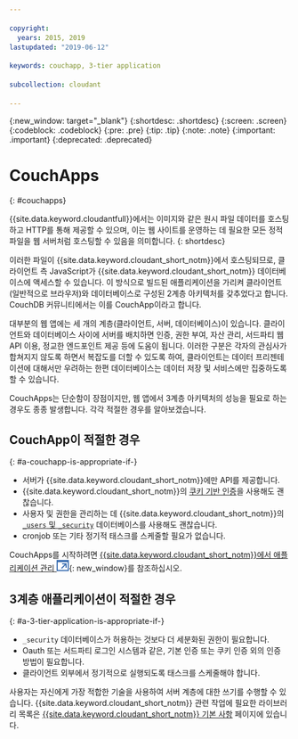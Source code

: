 ```yaml
---

copyright:
  years: 2015, 2019
lastupdated: "2019-06-12"

keywords: couchapp, 3-tier application

subcollection: cloudant

---
```


{:new_window: target="_blank"}
{:shortdesc: .shortdesc}
{:screen: .screen}
{:codeblock: .codeblock}
{:pre: .pre}
{:tip: .tip}
{:note: .note}
{:important: .important}
{:deprecated: .deprecated}

<!-- Acrolinx: 2018-05-07 -->

# CouchApps
{: #couchapps}

{{site.data.keyword.cloudantfull}}에서는 이미지와 같은 원시 파일 데이터를 호스팅하고 HTTP를 통해 제공할 수 있으며, 이는 웹 사이트를 운영하는 데 필요한 모든 정적 파일을 웹 서버처럼 호스팅할 수 있음을 의미합니다.
{: shortdesc}

이러한 파일이 {{site.data.keyword.cloudant_short_notm}}에서 호스팅되므로,
클라이언트 측 JavaScript가 {{site.data.keyword.cloudant_short_notm}} 데이터베이스에 액세스할 수 있습니다.
이 방식으로 빌드된 애플리케이션을 가리켜 클라이언트(일반적으로 브라우저)와
데이터베이스로 구성된 2계층 아키텍처를 갖추었다고 합니다.
CouchDB 커뮤니티에서는 이를 CouchApp이라고 합니다.

대부분의 웹 앱에는 세 개의 계층(클라이언트, 서버, 데이터베이스)이 있습니다.
클라이언트와 데이터베이스 사이에 서버를 배치하면 인증, 권한 부여, 자산 관리, 서드파티 웹 API 이용, 정교한 엔드포인트 제공 등에 도움이 됩니다.
이러한 구분은 각자의 관심사가 합쳐지지 않도록 하면서 복잡도를 더할 수 있도록 하여, 클라이언트는 데이터 프리젠테이션에 대해서만 우려하는 한편
데이터베이스는 데이터 저장 및 서비스에만 집중하도록 할 수 있습니다.

CouchApps는 단순함이 장점이지만, 웹 앱에서 3계층 아키텍처의 성능을 필요로 하는 경우도 종종 발생합니다.
각각 적절한 경우를 알아보겠습니다.

## CouchApp이 적절한 경우
{: #a-couchapp-is-appropriate-if-}

-   서버가 {{site.data.keyword.cloudant_short_notm}}에만 API를 제공합니다.
-   {{site.data.keyword.cloudant_short_notm}}의 [쿠키 기반 인증](/docs/services/Cloudant?topic=cloudant-authentication#cookie-authentication)을 사용해도 괜찮습니다.
-   사용자 및 권한을 관리하는 데 {{site.data.keyword.cloudant_short_notm}}의 [`_users` 및 `_security`](/docs/services/Cloudant?topic=cloudant-authorization#using-the-_users-database-with-cloudant-nosql-db) 데이터베이스를 사용해도 괜찮습니다.
-   cronjob 또는 기타 정기적 태스크를 스케줄할 필요가 없습니다.

CouchApps를 시작하려면
[{{site.data.keyword.cloudant_short_notm}}에서 애플리케이션 관리 ![외부 링크 아이콘](../images/launch-glyph.svg "외부 링크 아이콘")](https://cloudant.com/blog/app-management/){: new_window}를 참조하십시오.

## 3계층 애플리케이션이 적절한 경우
{: #a-3-tier-application-is-appropriate-if-}

-   `_security` 데이터베이스가 허용하는 것보다 더 세분화된 권한이 필요합니다.
-   Oauth 또는 서드파티 로그인 시스템과 같은, 기본 인증 또는 쿠키 인증 외의 인증 방법이 필요합니다.
-   클라이언트 외부에서 정기적으로 실행되도록 태스크를 스케줄해야 합니다.

사용자는 자신에게 가장 적합한 기술을 사용하여 서버 계층에 대한 쓰기를 수행할 수 있습니다.
{{site.data.keyword.cloudant_short_notm}} 관련 작업에 필요한 라이브러리 목록은 [{{site.data.keyword.cloudant_short_notm}} 기본 사항](/docs/services/Cloudant?topic=cloudant-client-libraries#client-libraries) 페이지에 있습니다.
